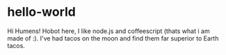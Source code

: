 # hello-world
Hi Humens!
Hobot here, I like node.js and coffeescript (thats what i am made of :).
I've had tacos on the moon and find them far superior to Earth tacos.

